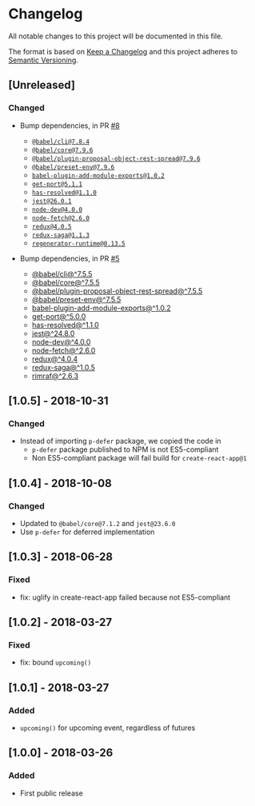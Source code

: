 # Changelog

All notable changes to this project will be documented in this file.

The format is based on [Keep a Changelog](http://keepachangelog.com/en/1.0.0/)
and this project adheres to [Semantic Versioning](http://semver.org/spec/v2.0.0.html).

## [Unreleased]

### Changed

- Bump dependencies, in PR [#8](https://github.com/compulim/event-as-promise/pull/8)
   - [`@babel/cli@7.8.4`](https://npmjs.com/package/@babel/cli)
   - [`@babel/core@7.9.6`](https://npmjs.com/package/@babel/core)
   - [`@babel/plugin-proposal-object-rest-spread@7.9.6`](https://npmjs.com/package/@babel/plugin-proposal-object-rest-spread)
   - [`@babel/preset-env@7.9.6`](https://npmjs.com/package/@babel/preset-env)
   - [`babel-plugin-add-module-exports@1.0.2`](https://npmjs.com/package/babel-plugin-add-module-exports)
   - [`get-port@5.1.1`](https://npmjs.com/package/get-port)
   - [`has-resolved@1.1.0`](https://npmjs.com/package/has-resolved)
   - [`jest@26.0.1`](https://npmjs.com/package/jest)
   - [`node-dev@4.0.0`](https://npmjs.com/package/node-dev)
   - [`node-fetch@2.6.0`](https://npmjs.com/package/node-fetch)
   - [`redux@4.0.5`](https://npmjs.com/package/redux)
   - [`redux-saga@1.1.3`](https://npmjs.com/package/redux-saga)
   - [`regenerator-runtime@0.13.5`](https://npmjs.com/package/regenerator-runtime)

- Bump dependencies, in PR [#5](https://github.com/compulim/event-as-promise/pull/5)
   - [@babel/cli@^7.5.5](https://www.npmjs.com/package/@babel/cli)
   - [@babel/core@^7.5.5](https://www.npmjs.com/package/@babel/core)
   - [@babel/plugin-proposal-object-rest-spread@^7.5.5](https://www.npmjs.com/package/@babel/plugin-proposal-object-rest-spread)
   - [@babel/preset-env@^7.5.5](https://www.npmjs.com/package/@babel/preset-env)
   - [babel-plugin-add-module-exports@^1.0.2](https://www.npmjs.com/package/babel-plugin-add-module-exports)
   - [get-port@^5.0.0](https://www.npmjs.com/package/get-port)
   - [has-resolved@^1.1.0](https://www.npmjs.com/package/has-resolved)
   - [jest@^24.8.0](https://www.npmjs.com/package/jest)
   - [node-dev@^4.0.0](https://www.npmjs.com/package/node-dev)
   - [node-fetch@^2.6.0](https://www.npmjs.com/package/node-fetch)
   - [redux@^4.0.4](https://www.npmjs.com/package/redux)
   - [redux-saga@^1.0.5](https://www.npmjs.com/package/redux-saga)
   - [rimraf@^2.6.3](https://www.npmjs.com/package/rimraf)

## [1.0.5] - 2018-10-31

### Changed

- Instead of importing `p-defer` package, we copied the code in
   - `p-defer` package published to NPM is not ES5-compliant
   - Non ES5-compliant package will fail build for `create-react-app@1`

## [1.0.4] - 2018-10-08

### Changed

- Updated to `@babel/core@7.1.2` and `jest@23.6.0`
- Use `p-defer` for deferred implementation

## [1.0.3] - 2018-06-28

### Fixed

- fix: uglify in create-react-app failed because not ES5-compliant

## [1.0.2] - 2018-03-27

### Fixed

- fix: bound `upcoming()`

## [1.0.1] - 2018-03-27

### Added

- `upcoming()` for upcoming event, regardless of futures

## [1.0.0] - 2018-03-26

### Added

- First public release
